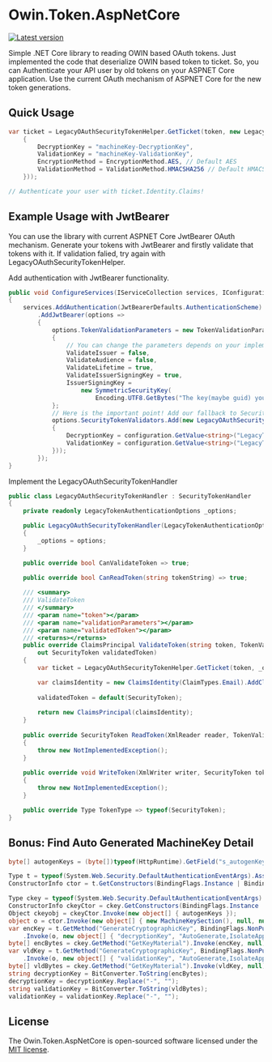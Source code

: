 # Owin.Token.AspNetCore #
[![Latest version](https://img.shields.io/nuget/v/Owin.Token.AspNetCore.svg)](https://www.nuget.org/packages/Owin.Token.AspNetCore)

Simple .NET Core library to reading OWIN based OAuth tokens. Just implemented the code that deserialize OWIN based token to ticket. So, you can Authenticate your API user by old tokens on your ASPNET Core application. Use the current OAuth mechanism of ASPNET Core for the new token generations.

## Quick Usage ##

```csharp
var ticket = LegacyOAuthSecurityTokenHelper.GetTicket(token, new LegacyTokenAuthenticationOptions
    {
        DecryptionKey = "machineKey-DecryptionKey",
        ValidationKey = "machineKey-ValidationKey",
        EncryptionMethod = EncryptionMethod.AES, // Default AES
        ValidationMethod = ValidationMethod.HMACSHA256 // Default HMACSHA256
    }));

// Authenticate your user with ticket.Identity.Claims!
```

## Example Usage with JwtBearer ##

You can use the library with current ASPNET Core JwtBearer OAuth mechanism. Generate your tokens with JwtBearer and firstly validate that tokens with it. If validation falied, try again with LegacyOAuthSecurityTokenHelper.

Add authentication with JwtBearer functionality.

```csharp
public void ConfigureServices(IServiceCollection services, IConfiguration configuration)
{
    services.AddAuthentication(JwtBearerDefaults.AuthenticationScheme)
        .AddJwtBearer(options =>
        {
            options.TokenValidationParameters = new TokenValidationParameters
            {
                // You can change the parameters depends on your implementation.
                ValidateIssuer = false,
                ValidateAudience = false,
                ValidateLifetime = true,
                ValidateIssuerSigningKey = true,
                IssuerSigningKey =
                    new SymmetricSecurityKey(
                        Encoding.UTF8.GetBytes("The key(maybe guid) you specified when generating JwtBearer tokens"))
            };
            // Here is the important point! Add our fallback to SecurityTokenValidators list to validate OWIN tokens.
            options.SecurityTokenValidators.Add(new LegacyOAuthSecurityTokenHandler(new LegacyTokenAuthenticationOptions
            {
                DecryptionKey = configuration.GetValue<string>("LegacyTokenAuthentication:DecryptionKey"),
                ValidationKey = configuration.GetValue<string>("LegacyTokenAuthentication:ValidationKey")
            }));
        });
}
```

Implement the LegacyOAuthSecurityTokenHandler

```csharp
public class LegacyOAuthSecurityTokenHandler : SecurityTokenHandler
{
    private readonly LegacyTokenAuthenticationOptions _options;

    public LegacyOAuthSecurityTokenHandler(LegacyTokenAuthenticationOptions options)
    {
        _options = options;
    }

    public override bool CanValidateToken => true;

    public override bool CanReadToken(string tokenString) => true;
    
    /// <summary>
    /// ValidateToken
    /// </summary>
    /// <param name="token"></param>
    /// <param name="validationParameters"></param>
    /// <param name="validatedToken"></param>
    /// <returns></returns>
    public override ClaimsPrincipal ValidateToken(string token, TokenValidationParameters validationParameters,
        out SecurityToken validatedToken)
    {
        var ticket = LegacyOAuthSecurityTokenHelper.GetTicket(token, _options);

        var claimsIdentity = new ClaimsIdentity(ClaimTypes.Email).AddClaims(ticket.Identity.Claims);
        
        validatedToken = default(SecurityToken);
        
        return new ClaimsPrincipal(claimsIdentity);
    }
    
    public override SecurityToken ReadToken(XmlReader reader, TokenValidationParameters validationParameters)
    {
        throw new NotImplementedException();
    }
    
    public override void WriteToken(XmlWriter writer, SecurityToken token)
    {
        throw new NotImplementedException();
    }

    public override Type TokenType => typeof(SecurityToken);
}
```

## Bonus: Find Auto Generated MachineKey Detail ##

```csharp
byte[] autogenKeys = (byte[])typeof(HttpRuntime).GetField("s_autogenKeys", BindingFlags.NonPublic | BindingFlags.Static).GetValue(null);

Type t = typeof(System.Web.Security.DefaultAuthenticationEventArgs).Assembly.GetType("System.Web.Security.Cryptography.MachineKeyMasterKeyProvider");
ConstructorInfo ctor = t.GetConstructors(BindingFlags.Instance | BindingFlags.NonPublic)[0];

Type ckey = typeof(System.Web.Security.DefaultAuthenticationEventArgs).Assembly.GetType("System.Web.Security.Cryptography.CryptographicKey");
ConstructorInfo ckeyCtor = ckey.GetConstructors(BindingFlags.Instance | BindingFlags.Public)[0];
Object ckeyobj = ckeyCtor.Invoke(new object[] { autogenKeys });
object o = ctor.Invoke(new object[] { new MachineKeySection(), null, null, ckeyobj, null });
var encKey = t.GetMethod("GenerateCryptographicKey", BindingFlags.NonPublic | BindingFlags.Instance)
    .Invoke(o, new object[] { "decryptionKey", "AutoGenerate,IsolateApps", 0, 256, "Invalid_decryption_key" });
byte[] encBytes = ckey.GetMethod("GetKeyMaterial").Invoke(encKey, null) as byte[];
var vldKey = t.GetMethod("GenerateCryptographicKey", BindingFlags.NonPublic | BindingFlags.Instance)
    .Invoke(o, new object[] { "validationKey", "AutoGenerate,IsolateApps", 256, 256, "Invalid_validation_key" });
byte[] vldBytes = ckey.GetMethod("GetKeyMaterial").Invoke(vldKey, null) as byte[];
string decryptionKey = BitConverter.ToString(encBytes);
decryptionKey = decryptionKey.Replace("-", "");
string validationKey = BitConverter.ToString(vldBytes);
validationKey = validationKey.Replace("-", "");
```

## License ##
The Owin.Token.AspNetCore is open-sourced software licensed under the [MIT license](https://opensource.org/licenses/MIT).